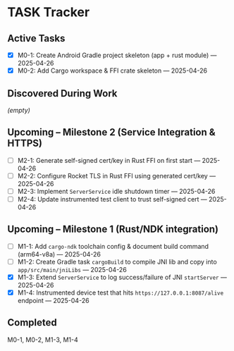 # TASK Tracker

## Active Tasks

- [x] M0-1: Create Android Gradle project skeleton (app + rust module) — 2025-04-26
- [x] M0-2: Add Cargo workspace & FFI crate skeleton — 2025-04-26

## Discovered During Work

*(empty)*

## Upcoming – Milestone 2 (Service Integration & HTTPS)

- [ ] M2-1: Generate self-signed cert/key in Rust FFI on first start — 2025-04-26
- [ ] M2-2: Configure Rocket TLS in Rust FFI using generated cert/key — 2025-04-26
- [ ] M2-3: Implement `ServerService` idle shutdown timer — 2025-04-26
- [ ] M2-4: Update instrumented test client to trust self-signed cert — 2025-04-26

## Upcoming – Milestone 1 (Rust/NDK integration)

- [ ] M1-1: Add `cargo-ndk` toolchain config & document build command (arm64-v8a) — 2025-04-26
- [ ] M1-2: Create Gradle task `cargoBuild` to compile JNI lib and copy into `app/src/main/jniLibs` — 2025-04-26
- [x] M1-3: Extend `ServerService` to log success/failure of JNI `startServer` — 2025-04-26
- [x] M1-4: Instrumented device test that hits `https://127.0.0.1:8087/alive` endpoint — 2025-04-26

## Completed

M0-1, M0-2, M1-3, M1-4
